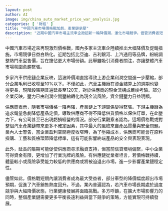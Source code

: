 ```yaml
---
layout: post
author: AI
image: img/china_auto_market_price_war_analysis.jpg
categories: [ '財經' ]
title: "中國汽車市場價格戰加劇，產業鏈承壓"
description: "近期中國汽車市場主流車企掀起新一輪降價潮，激化市場競爭。儘管消費者短期受惠於大幅讓利，供應鏈企業卻面臨利潤空間壓縮、現金流繃緊及延長賬期等多重壓力，甚至出現虧損經營。業內憂慮價格戰若持續，供應商規模分化、產品質量風險與產業鏈穩定性問題將進一步顯現，呼籲行業應兼顧長遠發展與即時競爭策略，以維護市場健康。"
---
```

中國汽車市場近來再現激烈價格戰，國內多家主流車企陸續推出大幅降價及促銷措施，市場競爭日益白熱化。近期包括比亞迪、吉利銀河、上汽通用等品牌，紛紛調整熱門車型售價，旨在搶佔更大市場份額。此舉雖吸引消費者關注，亦讓整體汽車市場氛圍愈趨緊張。

多家汽車供應鏈企業反映，這波降價潮直接導致上游企業利潤空間進一步壓縮，部分企業毛利已收窄至10%以下。不僅如此，汽車主機廠在資金結算上的週期也變得更長，現階段賬期普遍延長至120天，對於供應商的現金流構成嚴峻考驗。部分企業反映，壓力已由利潤空間壓縮轉化為現金流風險，資金鏈壓力日益明顯。

供應商表示，隨著市場價格一降再降，產業鏈上下游關係變得緊張。下游主機廠為追求銷量急劇降低產品定價，導致供應商不得不降低供貨價格以保住訂單，在此壓力下，有公司甚至已出現虧損經營的情況。部分行業觀察者認為，這場價格戰或對整個汽車產業鏈帶來更多不確定因素，其中最大的風險來自產品質量與安全問題。業內人士警告，當企業盈利空間極度收窄時，為了壓縮成本，供應商可能會在原料採購、工藝和質檢環節降低標準，這有可能影響終端產品的安全與表現表現。

此外，延長的賬期可能促使供應商尋求融資支持，但當前信貸環境偏緊，中小企業可得資金有限，更增加了行業洗牌的風險。有供應鏈從業者坦言，若價格戰持續，體量較小或風險承受能力較低的供應商或將被迫退出市場，進一步影響產業鏈穩定性。

儘管如此，價格戰短期內讓消費者成為最大受益者，部分車型的降價幅度超出市場預期，促進了汽車銷售熱度回升。不過，業內普遍認為，若汽車市場長期處於過度競爭與大幅降價狀態，行業健康發展將面臨挑戰。多方呼籲，在擴大市場影響力的同時，整個產業鏈需要更多平衡長遠利益與當下競爭的策略，方能實現可持續發展。